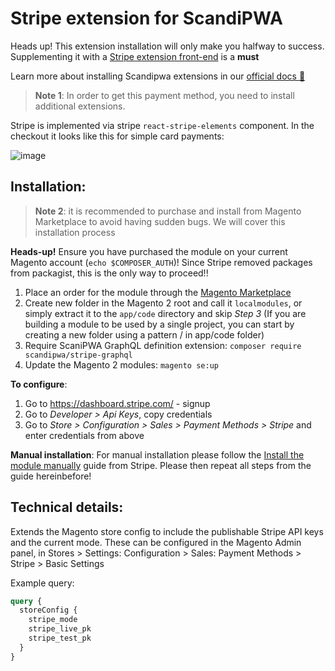 # Stripe extension for ScandiPWA
Heads up! This extension installation will only make you halfway to success. Supplementing it with a [Stripe extension front-end](https://github.com/scandipwa/stripe-payments) is a **must**

Learn more about installing Scandipwa extensions in our [official docs 🚀](https://docs.scandipwa.com/magento/working-with-magento-modules)

> **Note 1**: In order to get this payment method, you need to install additional extensions.

Stripe is implemented via stripe `react-stripe-elements` component. In the checkout it looks like this for simple card payments:

![image](https://user-images.githubusercontent.com/29531824/69980856-c1628580-1539-11ea-9a9d-cf24a53c766e.png)

## Installation:

> **Note 2**: it is recommended to purchase and install from Magento Marketplace to avoid having sudden bugs. We will cover this installation process

**Heads-up!** Ensure you have purchased the module on your current Magento account (`echo $COMPOSER_AUTH`)! Since Stripe removed packages from packagist, this is the only way to proceed!!

1. Place an order for the module through the [Magento Marketplace](https://marketplace.magento.com/stripe-stripe-payments.html)
2. Create new folder in the Magento 2 root and call it `localmodules`, or simply extract it to the `app/code` directory and skip *Step 3* (If you are building a module to be used by a single project, you can start by creating a new folder using a pattern <VENDOR>/<NAME> in app/code folder)
3. Require ScaniPWA GraphQL definition extension: `composer require scandipwa/stripe-graphql`
4. Update the Magento 2 modules: `magento se:up`

**To configure**:
1. Go to https://dashboard.stripe.com/ - signup
2. Go to *Developer > Api Keys*, copy credentials
3. Go to *Store > Configuration > Sales > Payment Methods > Stripe* and enter credentials from above

**Manual installation**:
For manual installation please follow the [Install the module manually](https://stripe.com/docs/plugins/magento/install#manual) guide from Stripe. Please then repeat all steps from the guide hereinbefore!

## Technical details:

Extends the Magento store config to include the publishable Stripe API keys and the current mode. These can be configured in the Magento Admin panel, in Stores > Settings: Configuration > Sales: Payment Methods > Stripe > Basic Settings

Example query:

```graphql
query {
  storeConfig {
    stripe_mode
    stripe_live_pk
    stripe_test_pk
  } 
}
```
